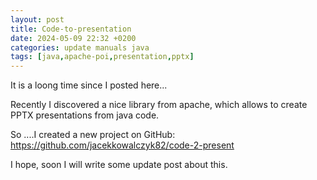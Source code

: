 ```yaml
---
layout: post
title: Code-to-presentation
date: 2024-05-09 22:32 +0200
categories: update manuals java  
tags: [java,apache-poi,presentation,pptx]
---
```


It is a loong time since I posted here...

Recently I discovered a nice library from apache, which allows to create PPTX presentations from java code. 

So ....I created a new project on GitHub: https://github.com/jacekkowalczyk82/code-2-present

I hope, soon I will write some update post about this. 
